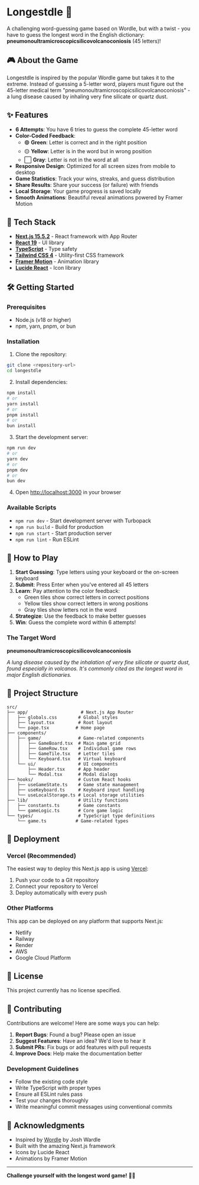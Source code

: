 # Longestdle 🎯

A challenging word-guessing game based on Wordle, but with a twist - you have to guess the longest word in the English dictionary: **pneumonoultramicroscopicsilicovolcanoconiosis** (45 letters)!

## 🎮 About the Game

Longestdle is inspired by the popular Wordle game but takes it to the extreme. Instead of guessing a 5-letter word, players must figure out the 45-letter medical term "pneumonoultramicroscopicsilicovolcanoconiosis" - a lung disease caused by inhaling very fine silicate or quartz dust.

## ✨ Features

- **6 Attempts**: You have 6 tries to guess the complete 45-letter word
- **Color-Coded Feedback**: 
  - 🟢 **Green**: Letter is correct and in the right position
  - 🟡 **Yellow**: Letter is in the word but in wrong position
  - ⬜ **Gray**: Letter is not in the word at all
- **Responsive Design**: Optimized for all screen sizes from mobile to desktop
- **Game Statistics**: Track your wins, streaks, and guess distribution
- **Share Results**: Share your success (or failure) with friends
- **Local Storage**: Your game progress is saved locally
- **Smooth Animations**: Beautiful reveal animations powered by Framer Motion

## 🚀 Tech Stack

- **[Next.js 15.5.2](https://nextjs.org)** - React framework with App Router
- **[React 19](https://react.dev)** - UI library
- **[TypeScript](https://typescriptlang.org)** - Type safety
- **[Tailwind CSS 4](https://tailwindcss.com)** - Utility-first CSS framework
- **[Framer Motion](https://framer.com/motion)** - Animation library
- **[Lucide React](https://lucide.dev)** - Icon library

## 🛠️ Getting Started

### Prerequisites

- Node.js (v18 or higher)
- npm, yarn, pnpm, or bun

### Installation

1. Clone the repository:
```bash
git clone <repository-url>
cd longestdle
```

2. Install dependencies:
```bash
npm install
# or
yarn install
# or
pnpm install
# or
bun install
```

3. Start the development server:
```bash
npm run dev
# or
yarn dev
# or
pnpm dev
# or
bun dev
```

4. Open [http://localhost:3000](http://localhost:3000) in your browser

### Available Scripts

- `npm run dev` - Start development server with Turbopack
- `npm run build` - Build for production
- `npm run start` - Start production server
- `npm run lint` - Run ESLint

## 🎯 How to Play

1. **Start Guessing**: Type letters using your keyboard or the on-screen keyboard
2. **Submit**: Press Enter when you've entered all 45 letters
3. **Learn**: Pay attention to the color feedback:
   - Green tiles show correct letters in correct positions
   - Yellow tiles show correct letters in wrong positions
   - Gray tiles show letters not in the word
4. **Strategize**: Use the feedback to make better guesses
5. **Win**: Guess the complete word within 6 attempts!

### The Target Word

**pneumonoultramicroscopicsilicovolcanoconiosis**

*A lung disease caused by the inhalation of very fine silicate or quartz dust, found especially in volcanos. It's commonly cited as the longest word in major English dictionaries.*

## 📁 Project Structure

```
src/
├── app/                    # Next.js App Router
│   ├── globals.css        # Global styles
│   ├── layout.tsx         # Root layout
│   └── page.tsx          # Home page
├── components/
│   ├── game/              # Game-related components
│   │   ├── GameBoard.tsx  # Main game grid
│   │   ├── GameRow.tsx    # Individual game rows
│   │   ├── GameTile.tsx   # Letter tiles
│   │   └── Keyboard.tsx   # Virtual keyboard
│   └── ui/                # UI components
│       ├── Header.tsx     # App header
│       └── Modal.tsx      # Modal dialogs
├── hooks/                 # Custom React hooks
│   ├── useGameState.ts    # Game state management
│   ├── useKeyboard.ts     # Keyboard input handling
│   └── useLocalStorage.ts # Local storage utilities
├── lib/                   # Utility functions
│   ├── constants.ts       # Game constants
│   └── gameLogic.ts       # Core game logic
└── types/                 # TypeScript type definitions
    └── game.ts           # Game-related types
```

## 🚢 Deployment

### Vercel (Recommended)

The easiest way to deploy this Next.js app is using [Vercel](https://vercel.com):

1. Push your code to a Git repository
2. Connect your repository to Vercel
3. Deploy automatically with every push

### Other Platforms

This app can be deployed on any platform that supports Next.js:
- Netlify
- Railway
- Render
- AWS
- Google Cloud Platform

## 📄 License

This project currently has no license specified.

## 🤝 Contributing

Contributions are welcome! Here are some ways you can help:

1. **Report Bugs**: Found a bug? Please open an issue
2. **Suggest Features**: Have an idea? We'd love to hear it
3. **Submit PRs**: Fix bugs or add features with pull requests
4. **Improve Docs**: Help make the documentation better

### Development Guidelines

- Follow the existing code style
- Write TypeScript with proper types
- Ensure all ESLint rules pass
- Test your changes thoroughly
- Write meaningful commit messages using conventional commits

## 🎉 Acknowledgments

- Inspired by [Wordle](https://www.nytimes.com/games/wordle/index.html) by Josh Wardle
- Built with the amazing Next.js framework
- Icons by Lucide React
- Animations by Framer Motion

---

**Challenge yourself with the longest word game!** 🧠✨
